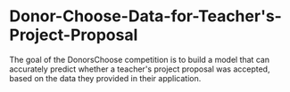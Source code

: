 # Donor-Choose-Data-for-Teacher's-Project-Proposal
The goal of the DonorsChoose competition is to build a model that can accurately predict whether a teacher's project proposal was accepted, based on the data they provided in their application.
